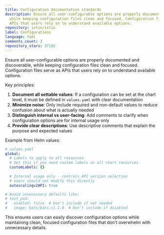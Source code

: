 ```yaml
---
title: Configuration documentation standards
description: Ensure all user-configurable options are properly documented and discoverable,
  while keeping configuration files clean and focused. Configuration files serve as
  APIs that users rely on to understand available options.
repository: istio/istio
label: Configurations
language: Yaml
comments_count: 3
repository_stars: 37192
---
```


Ensure all user-configurable options are properly documented and discoverable, while keeping configuration files clean and focused. Configuration files serve as APIs that users rely on to understand available options.

Key principles:
1. **Document all settable values**: If a configuration can be set at the chart level, it must be defined in `values.yaml` with clear documentation
2. **Minimize noise**: Only include required and non-default values to reduce confusion about what is actually needed
3. **Distinguish internal vs user-facing**: Add comments to clarify when configuration options are for internal usage only
4. **Provide clear descriptions**: Use descriptive comments that explain the purpose and expected values

Example from Helm values:
```yaml
# values.yaml
global:
  # Labels to apply to all resources
  # Set this if you need custom labels on all chart resources
  customLabels: {}
  
  # Internal usage only - controls API version selection
  # Users should not modify this directly
  autoscalingv2API: true

# Avoid unnecessary defaults like:
# test_pod:
#   enabled: false  # Don't include if not needed
#   image: bats/bats:v1.1.0  # Don't include if disabled
```

This ensures users can easily discover configuration options while maintaining clean, focused configuration files that don't overwhelm with unnecessary details.